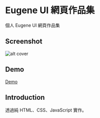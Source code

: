 # Eugene UI 網頁作品集

個人 Eugene UI 網頁作品集

## Screenshot
![alt cover]()

## Demo

[Demo]()

## Introduction

透過純 HTML、CSS、JavaScript 實作。
